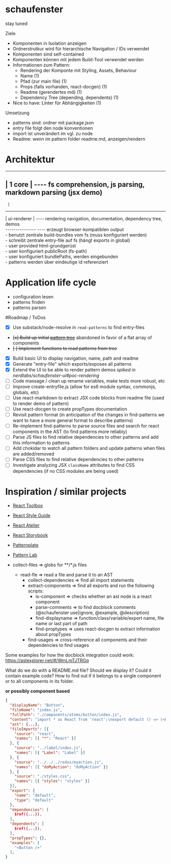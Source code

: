 # schaufenster
stay tuned




Ziele
* Komponenten in Isolation anzeigen
* Ordnerstrutkur wird für hierarchische Navigation / IDs verwendet
* Komponenten sind self-contained
* Komponenten können mit jedem Build-Tool verwendet werden
* Informationen zum Pattern:
  * Rendering der Komponte mit Styling, Assets, Behaviour
  * Name                                                    (1)
  * Pfad (zur main file)                                    (1)
  * Props (falls vorhanden, react-docgen)                   (1)
  * Readme (gerendertes md)                                 (1)
  * Dependency Tree (depending, dependents)                 (1)
* Nice to have: Linter für Abhängigkeiten                   (1)

Umsetzung
* patterns sind: ordner mit package.json
* entry file folgt den node konventionen
* import ist unverändert im vgl. zu node
* Readme: wenn im pattern folder readme.md, anzeigen/rendern

# Architektur
----------  
| 1 core | ---- fs comprehension, js parsing, markdown parsing (jsx demo)  
----------  
     |  
---------------  
| ui-renderer |  ---- rendering navigation, documentation, dependency tree, demos  
---------------  ---- erzeugt browser-kompatiblen output  
	- benutzt zentrale build-bundles vom fs (muss konfiguriert werden)  
	- schreibt zentrale entry-file auf fs (hängt exports in global)  
	- user provided html-grundgerüst  
	- user konfiguriert publicRoot (fs-path)  
	- user konfiguriert bundlePaths, werden eingebunden  
	- patterns werden über eindeutige id referenziert  


# Application life cycle
- configuration lesen
- patterns finden
- patterns parsen

#Roadmap / ToDos
* [x] Use substack/node-resolve in `read-patterns` to find entry-files
* ~~[x] Build up initial [pattern tree](tree.md)~~ abandoned in favor of a flat array of components
* ~~[ ] Implement functions to read patterns from tree~~
* [x] Build basic UI to display navigation, name, path and readme
* [X] Generate "entry-file" which exports/exposes all patterns
* [x] Extend the UI to be able to render pattern demos *spiked in nerdlabs/schaufenster-ui#poc-rendering*
* [ ] Code massage / clean up rename variables, make tests more robust, etc
* [ ] Improve create-entryfile.js (allow for es6 module syntax, commonjs, globals, etc)
* [ ] Use react-markdown to extract JSX code blocks from readme file (used to render demo of pattern)
* [ ] Use react-docgen to create propTypes documentation
* [ ] Revisit pattern format (in anticipation of the changes in find-patterns we want to have a more general
format to describe patterns)
* [ ] Re-implement find-patterns to parse source files and search for react components in the AST (to find patterns more reliably)
* [ ] Parse JS files to find relative dependencies to other patterns and add this information to patterns
* [ ] Add chokidar to watch all pattern folders and update patterns when files are added/removed
* [ ] Parse CSS files to find relative dependencies to other patterns
* [ ] Investigate analyzing JSX `className` attributes to find CSS dependencies (if no CSS modules are being used)

# Inspiration / similar projects
* [React Toolbox](http://react-toolbox.com/#/components/button)
* [React Style Guide](http://react-styleguidist.js.org/#Button)
* [React Atelier](http://scup.github.io/atellier/material-ui-atellier/)
* [React Storybook](https://github.com/kadirahq/react-storybook)
* [Patternplate](https://github.com/sinnerschrader/patternplate)
* [Pattern Lab](http://demo.patternlab.io/)




* collect-files => globs for **/*.js files
  * read-fle => read a file and parse it to an AST
    * collect-dependencies => find all import statements
    * extract-components => find all exports and run the following scripts:
      * is-component => checks whether an ast node is a react component
      * parse-comments => to find docblock comments (@schaufenster use|ignore, @example, @description)
      * find-displayname => function/class/variable/export name, file name or last part of path
      * find-proptypes => uses react-docgen to extract information about propTypes
    * find-usages => cross-reference all components and their dependencies to find usages


Some examples for how the docblock integration could work:
https://astexplorer.net/#/WmLmTJTRGq

What do we do with a README.md file? Should we display it?
Could it contain example code? How to find out if it belongs to a single component
or to all components in its folder.


**or possibly component based**
```json
{
  "displayName": "Button",
  "fileName": "index.js",
  "fullPath": "./components/atoms/button/index.js",
  "content": "import * as React from 'react';\nexport default () => (<button></button>);",
  "ast": {...},
  "fileImports": [{
    "source": "react",
    "names": [{ "*": "React" }]
  }, {
    "source": "../label/index.js",
    "names": [{ "Label": "Label" }]
  }, {
    "source": "../../../redux/myaction.js",
    "names": [{ "doMyAction": "doMyAction" }]
  }, {
    "source": "./styles.css",
    "names": [{ "styles": "styles" }]
  }],
  "export": {
    "name": "default",
    "type": "default"
  },
  "dependencies": [
    $ref({...}),
  ],
  "dependents": [
    $ref({...}),
  ],
  "propTypes": {},
  "examples": [
    "<Button />"
  ],
}
```
